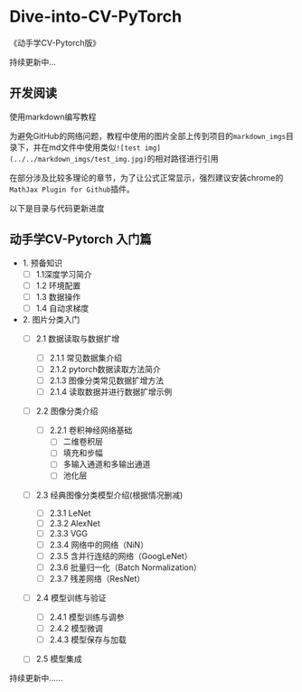 # Dive-into-CV-PyTorch

《动手学CV-Pytorch版》

持续更新中...

## 开发阅读

使用markdown编写教程

为避免GitHub的网络问题，教程中使用的图片全部上传到项目的`markdown_imgs`目录下，并在md文件中使用类似`![test img](../../markdown_imgs/test_img.jpg)`的相对路径进行引用

在部分涉及比较多理论的章节，为了让公式正常显示，强烈建议安装chrome的`MathJax Plugin for Github`插件。

以下是目录与代码更新进度

## 动手学CV-Pytorch 入门篇

* 1\. 预备知识
    - [ ] 1.1深度学习简介
    - [ ] 1.2 环境配置
    - [ ] 1.3 数据操作
    - [ ] 1.4 自动求梯度
* 2\. 图片分类入门
    - [ ] 2.1 数据读取与数据扩增
        - [ ] 2.1.1 常见数据集介绍
        - [ ] 2.1.2 pytorch数据读取方法简介
        - [ ] 2.1.3 图像分类常见数据扩增方法
        - [ ] 2.1.4 读取数据并进行数据扩增示例
    - [ ] 2.2 图像分类介绍
        - [ ] 2.2.1 卷积神经网络基础
            - [ ] 二维卷积层
            - [ ] 填充和步幅
            - [ ] 多输入通道和多输出通道
            - [ ] 池化层
    - [ ] 2.3 经典图像分类模型介绍(根据情况删减)
        - [ ] 2.3.1 LeNet
        - [ ] 2.3.2 AlexNet
        - [ ] 2.3.3 VGG
        - [ ] 2.3.4 网络中的网络（NiN）
        - [ ] 2.3.5 含并行连结的网络（GoogLeNet）
        - [ ] 2.3.6 批量归一化（Batch Normalization）
        - [ ] 2.3.7 残差网络（ResNet）
    - [ ] 2.4 模型训练与验证
        - [ ] 2.4.1 模型训练与调参
        - [ ] 2.4.2 模型微调
        - [ ] 2.4.3 模型保存与加载
    - [ ] 2.5 模型集成



持续更新中......



